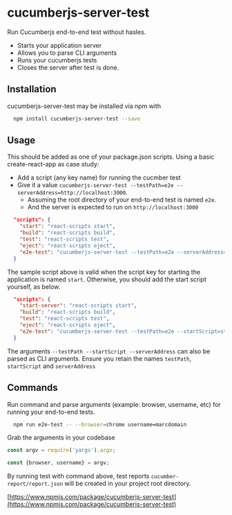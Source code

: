 # cucumberjs-server-test

Run Cucumberjs end-to-end test without hasles.

* Starts your application server
* Allows you to parse CLI arguments
* Runs your cucumberjs tests
* Closes the server after test is done.

## Installation

cucumberjs-server-test may be installed via npm with

```bash
  npm install cucumberjs-server-test --save
```

## Usage

This should be added as one of your package.json scripts. Using a basic create-react-app as case study:

* Add a script (any key name) for running the cucmber test
* Give it a value `cucumberjs-server-test --testPath=e2e --serverAddress=http://localhost:3000`.
  * Assuming the root directory of your end-to-end test is named `e2e`.
  * And the server is expected to run on `http://localhost:3000`

```json
  "scripts": {
    "start": "react-scripts start",
    "build": "react-scripts build",
    "test": "react-scripts test",
    "eject": "react-scripts eject",
    "e2e-test": "cucumberjs-server-test --testPath=e2e --serverAddress=http://localhost:3000"
  }
```

The sample script above is valid when the script key for starting the application is named `start`. Otherwise, you should add the start script yourself, as below.

```json
  "scripts": {
    "start-server": "react-scripts start",
    "build": "react-scripts build",
    "test": "react-scripts test",
    "eject": "react-scripts eject",
    "e2e-test": "cucumberjs-server-test --testPath=e2e --startScript=start-server --serverAddress=http://localhost:3000"
  }
```

The arguments `--testPath --startScript --serverAddress` can also be parsed as CLI arguments. Ensure you retain the names `testPath`, `startScript` and `serverAddress`

## Commands

Run command and parse arguments (example: browser, username, etc) for running your end-to-end tests.

```bash
  npm run e2e-test -- --browser=chrome username=marcdomain
```

Grab the arguments in your codebase

```javascript
const argv = require('yargs').argv;

const {browser, username} = argv;
```

By running test with command above, test reports `cucumber-report/report.json` will be created in your project root directory.

[https://www.npmjs.com/package/cucumberjs-server-test](https://www.npmjs.com/package/cucumberjs-server-test)
